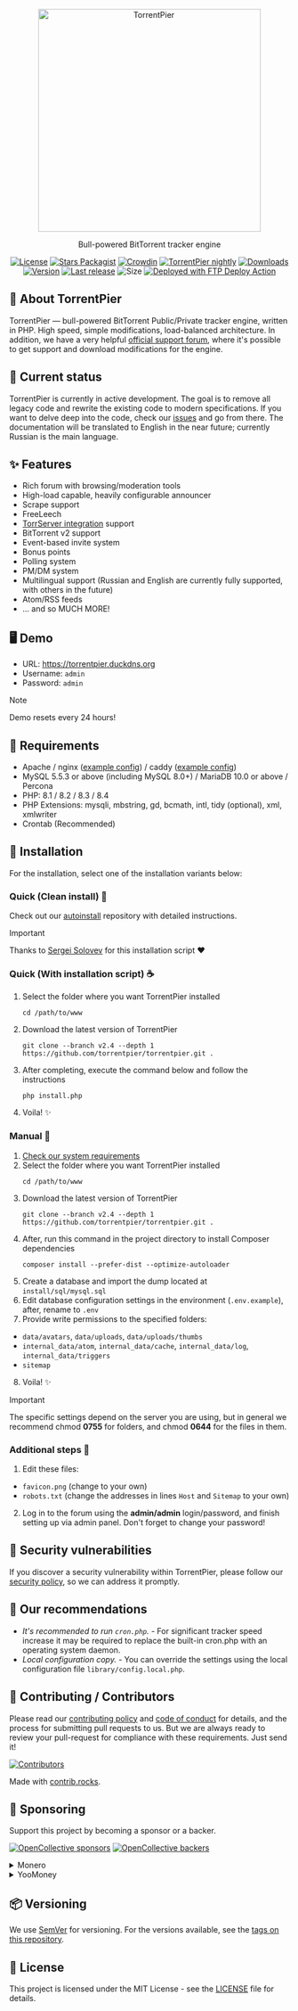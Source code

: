<p align="center"><a href="https://torrentpier.com"><img src="https://torrentpier.com/styles/default/xenforo/bull-logo.svg" width="400px" alt="TorrentPier" /></a></p>

<p align="center">
  Bull-powered BitTorrent tracker engine
  <br/>
</p>

<p align="center">
  <a href="https://github.com/torrentpier/torrentpier/blob/master/LICENSE"><img src="https://img.shields.io/github/license/torrentpier/torrentpier" alt="License"></a>
  <a href="https://packagist.org/packages/torrentpier/torrentpier"><img src="https://img.shields.io/packagist/stars/torrentpier/torrentpier" alt="Stars Packagist"></a>
  <a href="https://crowdin.com/project/torrentpier"><img src="https://badges.crowdin.net/torrentpier/localized.svg" alt="Crowdin"></a>
  <a href="https://nightly.link/torrentpier/torrentpier/workflows/ci/v2.4/TorrentPier-v2.4"><img src="https://img.shields.io/badge/Nightly%20release-gray?logo=hackthebox&logoColor=fff" alt="TorrentPier nightly"></a>
  <a href="https://packagist.org/packages/torrentpier/torrentpier"><img src="https://img.shields.io/packagist/dt/torrentpier/torrentpier" alt="Downloads"></a>
  <a href="https://packagist.org/packages/torrentpier/torrentpier"><img src="https://img.shields.io/packagist/v/torrentpier/torrentpier" alt="Version"></a>
  <a href="https://github.com/torrentpier/torrentpier/releases"><img src="https://img.shields.io/github/release-date/torrentpier/torrentpier" alt="Last release"></a>
  <img src="https://img.shields.io/github/repo-size/torrentpier/torrentpier" alt="Size">
  <a href="https://github.com/SamKirkland/FTP-Deploy-Action"><img src="https://img.shields.io/badge/Deployed%20with-FTP%20DEPLOY%20ACTION-2b9348" alt="Deployed with FTP Deploy Action"></a>
</p>

## 🐂 About TorrentPier

TorrentPier — bull-powered BitTorrent Public/Private tracker engine, written in PHP. High speed, simple modifications, load-balanced
architecture. In addition, we have a very helpful
[official support forum](https://torrentpier.com), where it's possible to get support and download modifications for the engine.

## 🌈 Current status

TorrentPier is currently in active development. The goal is to remove all legacy code and rewrite the existing code to
modern specifications. If you want to delve deep into the code, check our [issues](https://github.com/torrentpier/torrentpier/issues)
and go from there. The documentation will be translated to English in the near future; currently Russian is the main language.

## ✨ Features
* Rich forum with browsing/moderation tools
* High-load capable, heavily configurable announcer
* Scrape support
* FreeLeech
* [TorrServer integration](https://github.com/YouROK/TorrServer) support
* BitTorrent v2 support
* Event-based invite system
* Bonus points
* Polling system
* PM/DM system
* Multilingual support (Russian and English are currently fully supported, with others in the future)
* Atom/RSS feeds
* ... and so MUCH MORE!

## 🖥️ Demo

* URL: https://torrentpier.duckdns.org
* Username: `admin`
* Password: `admin`

> [!NOTE]
> Demo resets every 24 hours!

## 🔧 Requirements

* Apache / nginx ([example config](install/nginx.conf)) / caddy ([example config](install/Caddyfile))
* MySQL 5.5.3 or above (including MySQL 8.0+) / MariaDB 10.0 or above / Percona
* PHP: 8.1 / 8.2 / 8.3 / 8.4
* PHP Extensions: mysqli, mbstring, gd, bcmath, intl, tidy (optional), xml, xmlwriter
* Crontab (Recommended)

## 💾 Installation

For the installation, select one of the installation variants below:

### Quick (Clean install) 🚀

Check out our [autoinstall](https://github.com/torrentpier/autoinstall) repository with detailed instructions.

> [!IMPORTANT]
> Thanks to [Sergei Solovev](https://github.com/SeAnSolovev) for this installation script ❤️

### Quick (With installation script) ☕️

1. Select the folder where you want TorrentPier installed
   ```shell
   cd /path/to/www
   ```
2. Download the latest version of TorrentPier
   ```shell
   git clone --branch v2.4 --depth 1 https://github.com/torrentpier/torrentpier.git .
   ```
3. After completing, execute the command below and follow the instructions
   ```shell
   php install.php
   ```
4. Voila! ✨

### Manual 🔩

1. [Check our system requirements](#-requirements)
2. Select the folder where you want TorrentPier installed
   ```shell
   cd /path/to/www
   ```
3. Download the latest version of TorrentPier
   ```shell
   git clone --branch v2.4 --depth 1 https://github.com/torrentpier/torrentpier.git .
   ```
4. After, run this command in the project directory to install Composer dependencies
   ```shell
   composer install --prefer-dist --optimize-autoloader
   ```
5. Create a database and import the dump located at `install/sql/mysql.sql`
6. Edit database configuration settings in the environment (`.env.example`), after, rename to `.env`
7. Provide write permissions to the specified folders:
  * `data/avatars`, `data/uploads`, `data/uploads/thumbs`
  * `internal_data/atom`, `internal_data/cache`, `internal_data/log`, `internal_data/triggers`
  * `sitemap`
8. Voila! ✨

> [!IMPORTANT]
> The specific settings depend on the server you are using, but in general we recommend chmod **0755** for folders, and chmod **0644** for the files in them.

### Additional steps 👣

1. Edit these files:
  * `favicon.png` (change to your own)
  * `robots.txt` (change the addresses in lines `Host` and `Sitemap` to your own)
2. Log in to the forum using the **admin/admin** login/password, and finish setting up via admin panel. Don't forget to change your password!

## 🔐 Security vulnerabilities

If you discover a security vulnerability within TorrentPier, please follow our [security policy](https://github.com/torrentpier/torrentpier/security/policy), so we can address it promptly.

## 📌 Our recommendations

* *It's recommended to run `cron.php`.* - For significant tracker speed increase it may be required to replace the built-in cron.php with an operating system daemon.
* *Local configuration copy.* - You can override the settings using the local configuration file `library/config.local.php`.

## 💚 Contributing / Contributors

Please read our [contributing policy](CONTRIBUTING.md) and [code of conduct](CODE_OF_CONDUCT.md) for details, and the process for
submitting pull requests to us. But we are always ready to review your pull-request for compliance with
these requirements. Just send it!

<a href="https://github.com/torrentpier/torrentpier/graphs/contributors">
  <img src="https://contrib.rocks/image?repo=torrentpier/torrentpier" alt="Contributors"/>
</a>

Made with [contrib.rocks](https://contrib.rocks).

## 💞 Sponsoring

Support this project by becoming a sponsor or a backer.

[![OpenCollective sponsors](https://opencollective.com/torrentpier/sponsors/badge.svg)](https://opencollective.com/torrentpier)
[![OpenCollective backers](https://opencollective.com/torrentpier/backers/badge.svg)](https://opencollective.com/torrentpier)

<details>
  <summary>Monero</summary>

```
42zJE3FDvN8foP9QYgDrBjgtd7h2FipGCGmAcmG5VFQuRkJBGMbCvoLSmivepmAMEgik2E8MPWUzKaoYsGCtmhvL7ZN73jh
```
</details>

<details>
  <summary>YooMoney</summary>

```
4100118022415720
```
</details>

## 📦 Versioning

We use [SemVer](http://semver.org/) for versioning. For the versions available, see the [tags on this repository](https://github.com/torrentpier/torrentpier/tags).

## 📖 License

This project is licensed under the MIT License - see the [LICENSE](https://github.com/torrentpier/torrentpier/blob/master/LICENSE) file for details.

